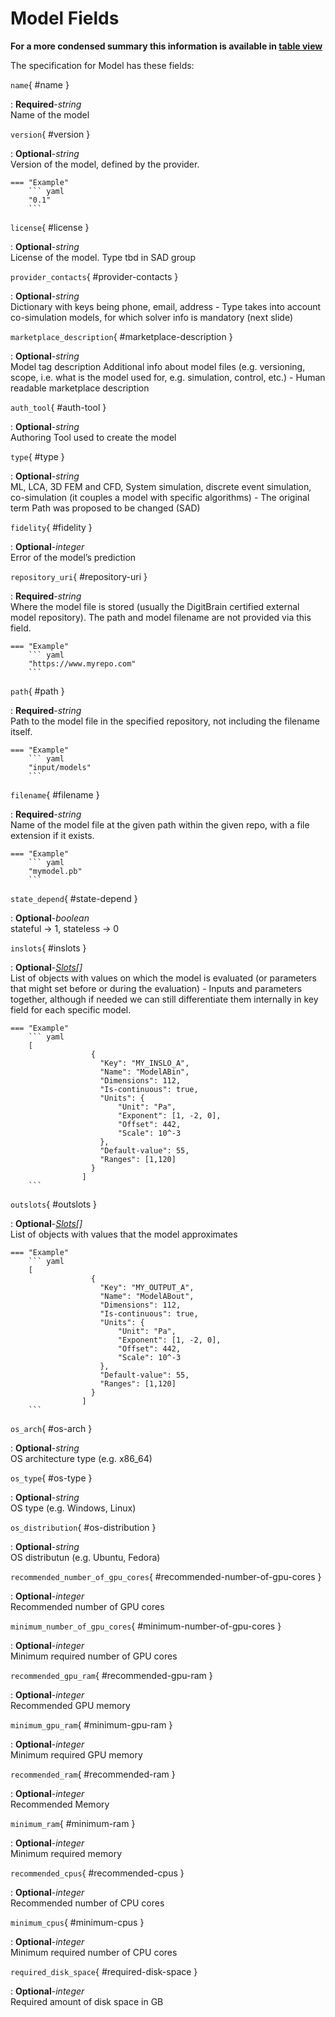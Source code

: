 <style>
  .md-content__button {
    display: none;
  }
</style>
# Model Fields


**For a more condensed summary this information is available in [table view](/tables/model/)**



The specification for Model
has these fields:

`name`{ #name }

:   **Required**-*string*<br>
    Name of the model


`version`{ #version }

:   **Optional**-*string*<br>
    Version of the model, defined by the provider. 



    === "Example"
        ``` yaml     
        "0.1"
        ```

`license`{ #license }

:   **Optional**-*string*<br>
    License of the model.  Type tbd in SAD group


`provider_contacts`{ #provider-contacts }

:   **Optional**-*string*<br>
    Dictionary with keys being phone, email, address - Type takes into account co-simulation models, for which solver info is mandatory (next slide)


`marketplace_description`{ #marketplace-description }

:   **Optional**-*string*<br>
    Model tag description Additional info about model files (e.g. versioning, scope, i.e. what is the model used for, e.g. simulation, control, etc.) - Human readable marketplace description


`auth_tool`{ #auth-tool }

:   **Optional**-*string*<br>
    Authoring Tool used to create the model


`type`{ #type }

:   **Optional**-*string*<br>
    ML, LCA, 3D FEM and CFD, System simulation, discrete event simulation, co-simulation (it couples a model with specific algorithms) - The original term Path was proposed to be changed (SAD)


`fidelity`{ #fidelity }

:   **Optional**-*integer*<br>
    Error of the model’s prediction


`repository_uri`{ #repository-uri }

:   **Required**-*string*<br>
    Where the model file is stored (usually the DigitBrain certified external model repository). The path and model filename are not provided via this field.



    === "Example"
        ``` yaml     
        "https://www.myrepo.com"
        ```

`path`{ #path }

:   **Required**-*string*<br>
    Path to the model file in the specified repository, not including the filename itself.



    === "Example"
        ``` yaml     
        "input/models"
        ```

`filename`{ #filename }

:   **Required**-*string*<br>
    Name of the model file at the given path within the given repo, with a file extension if it exists.



    === "Example"
        ``` yaml     
        "mymodel.pb"
        ```

`state_depend`{ #state-depend }

:   **Optional**-*boolean*<br>
    stateful -> 1, stateless -> 0


`inslots`{ #inslots }

:   **Optional**-*[Slots](../slots.md)[]*<br>
    List of objects with values on which the model is evaluated (or parameters that might set before or during the evaluation) - Inputs and parameters together, although if needed we can still differentiate them internally in key field for each specific model.



    === "Example"
        ``` yaml     
        [
                      { 
                        "Key": "MY_INSLO_A",
                        "Name": "ModelABin",
                        "Dimensions": 112,
                        "Is-continuous": true,
                        "Units": {
                            "Unit": "Pa",
                            "Exponent": [1, -2, 0],
                            "Offset": 442,
                            "Scale": 10^-3
                        },
                        "Default-value": 55,
                        "Ranges": [1,120]
                      }
                    ]  
        ```

`outslots`{ #outslots }

:   **Optional**-*[Slots](../slots.md)[]*<br>
    List of objects with values that the model approximates



    === "Example"
        ``` yaml     
        [
                      { 
                        "Key": "MY_OUTPUT_A",
                        "Name": "ModelABout",
                        "Dimensions": 112,
                        "Is-continuous": true,
                        "Units": {
                            "Unit": "Pa",
                            "Exponent": [1, -2, 0],
                            "Offset": 442,
                            "Scale": 10^-3
                        },
                        "Default-value": 55,
                        "Ranges": [1,120]
                      }
                    ]  
        ```

`os_arch`{ #os-arch }

:   **Optional**-*string*<br>
    OS architecture type (e.g. x86_64)


`os_type`{ #os-type }

:   **Optional**-*string*<br>
    OS type (e.g. Windows, Linux)


`os_distribution`{ #os-distribution }

:   **Optional**-*string*<br>
    OS distributun (e.g. Ubuntu, Fedora)


`recommended_number_of_gpu_cores`{ #recommended-number-of-gpu-cores }

:   **Optional**-*integer*<br>
    Recommended number of GPU cores


`minimum_number_of_gpu_cores`{ #minimum-number-of-gpu-cores }

:   **Optional**-*integer*<br>
    Minimum required number of GPU cores


`recommended_gpu_ram`{ #recommended-gpu-ram }

:   **Optional**-*integer*<br>
    Recommended GPU memory


`minimum_gpu_ram`{ #minimum-gpu-ram }

:   **Optional**-*integer*<br>
    Minimum required GPU memory


`recommended_ram`{ #recommended-ram }

:   **Optional**-*integer*<br>
    Recommended Memory


`minimum_ram`{ #minimum-ram }

:   **Optional**-*integer*<br>
    Minimum required memory


`recommended_cpus`{ #recommended-cpus }

:   **Optional**-*integer*<br>
    Recommended number of CPU cores


`minimum_cpus`{ #minimum-cpus }

:   **Optional**-*integer*<br>
    Minimum required number of CPU cores


`required_disk_space`{ #required-disk-space }

:   **Optional**-*integer*<br>
    Required amount of disk space in GB



